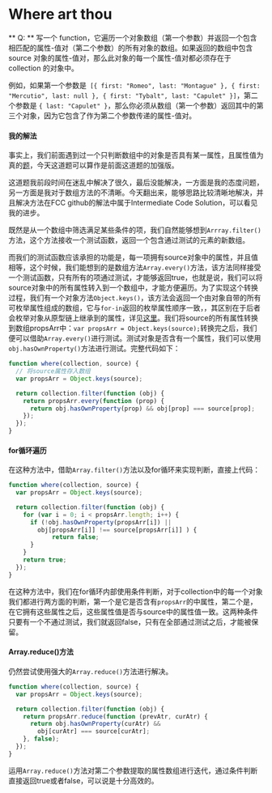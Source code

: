 <style>
body {
  padding: 20px 0;
}
</style>

# Where art thou

** Q: ** 写一个 function，它遍历一个对象数组（第一个参数）并返回一个包含相匹配的属性-值对（第二个参数）的所有对象的数组。如果返回的数组中包含 source 对象的属性-值对，那么此对象的每一个属性-值对都必须存在于 collection 的对象中。

例如，如果第一个参数是` [{ first: "Romeo", last: "Montague" }, { first: "Mercutio", last: null }, { first: "Tybalt", last: "Capulet" }]`，第二个参数是 `{ last: "Capulet" }`，那么你必须从数组（第一个参数）返回其中的第三个对象，因为它包含了作为第二个参数传递的属性-值对。<!-- more -->

#### 我的解法
事实上，我们前面遇到过一个只判断数组中的对象是否具有某一属性，且属性值为真的[题](https://fanyj1994.github.io/2017/01/08/2017-01-08-%E5%88%A4%E6%96%AD%E6%95%B0%E7%BB%84%E4%B8%AD%E7%9A%84%E5%AF%B9%E8%B1%A1%E6%98%AF%E5%90%A6%E6%9C%89%E6%9F%90%E4%B8%80%E5%B1%9E%E6%80%A7%E4%B8%94%E5%80%BC%E4%B8%BA%E7%9C%9F/)，今天这道题可以算作是前面这道题的加强版。

这道题我前段时间在迷乱中解决了很久，最后没能解决，一方面是我的态度问题，另一方面是我对于数组方法的不清晰。今天翻出来，能够思路比较清晰地解决，并且解决方法在FCC github的解法中属于Intermediate Code Solution，可以看见我的进步。

既然是从一个数组中筛选满足某些条件的项，我们自然能够想到`Arrray.filter()`方法，这个方法接收一个测试函数，返回一个包含通过测试的元素的新数组。

而我们的测试函数应该承担的功能是，每一项拥有source对象中的属性，并且值相等，这个时候，我们能想到的是数组方法`Array.every()`方法，该方法同样接受一个测试函数，只有所有的项通过测试，才能够返回true，也就是说，我们可以将source对象中的所有属性转入到一个数组中，才能方便遍历。为了实现这个转换过程，我们有一个对象方法`Object.keys()`，该方法会返回一个由对象自带的所有可枚举属性组成的数组，它与`for-in`返回的枚举属性顺序一致，，其区别在于后者会枚举对象从原型链上继承到的属性，详见[这里](https://developer.mozilla.org/zh-CN/docs/Web/JavaScript/Reference/Global_Objects/Object/keys)。我们将source的所有属性转换到数组propsArr中：`var propsArr = Object.keys(source);`转换完之后，我们便可以借助`Array.every()`进行测试。测试对象是否含有一个属性，我们可以使用`obj.hasOwnProperty()`方法进行测试。完整代码如下：
``` javascript
function where(collection, source) {
  // 将source属性存入数组
  var propsArr = Object.keys(source);

  return collection.filter(function (obj) {
    return propsArr.every(function (prop) {
      return obj.hasOwnProperty(prop) && obj[prop] === source[prop];
    });
  });
}
```

#### for循环遍历
在这种方法中，借助`Array.filter()`方法以及for循环来实现判断，直接上代码：
``` javascript
function where(collection, source) {
  var propsArr = Object.keys(source);

  return collection.filter(function (obj) {
    for (var i = 0; i < propsArr.length; i++) {
      if (!obj.hasOwnProperty(propsArr[i]) ||
        obj[propsArr[i]] !== source[propsArr[i]] ) {
            return false;
      }
    }
    return true;
  });
}
```
在这种方法中，我们在for循环内部使用条件判断，对于collection中的每一个对象我们都进行两方面的判断，第一个是它是否含有`propsArr`的中属性，第二个是，在它拥有这些属性之后，这些属性值是否与source中的属性值一致。这两种条件只要有一个不通过测试，我们就返回false，只有在全部通过测试之后，才能被保留。

####  Array.reduce()方法
仍然尝试使用强大的`Array.reduce()`方法进行解决。

``` javascript
function where(collection, source) {
  var propsArr = Object.keys(source);

  return collection.filter(function (obj) {
    return propsArr.reduce(function (prevAtr, curAtr) {
      return obj.hasOwnProperty(curAtr) &&
        obj[curAtr] === source[curAtr];
    }, false);
  });
}
```
运用`Array.reduce()`方法对第二个参数提取的属性数组进行迭代，通过条件判断直接返回true或者false，可以说是十分高效的。
